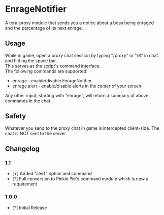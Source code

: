 # EnrageNotifier
A tera-proxy module that sends you a notice about a boss being enraged and the percentage of its next enrage.  
  
## Usage  
While in game, open a proxy chat session by typing "/proxy" or "/8" in chat and hitting the space bar.  
This serves as the script's command interface.  
The following commands are supported:  
  
* enrage - enable/disable EnrageNotifier  
* enrage alert - enable/disable alerts in the center of your screen  
  
Any other input, starting with "enrage", will return a summary of above commands in the chat.  
  
## Safety
Whatever you send to the proxy chat in game is intercepted client-side. The chat is NOT sent to the server.  
  
## Changelog
### 1.1
* [+] Added "alert" option and command
* [*] Full conversion to Pinkie Pie's command module which is now a requirement
### 1.0.0
* [*] Initial Release